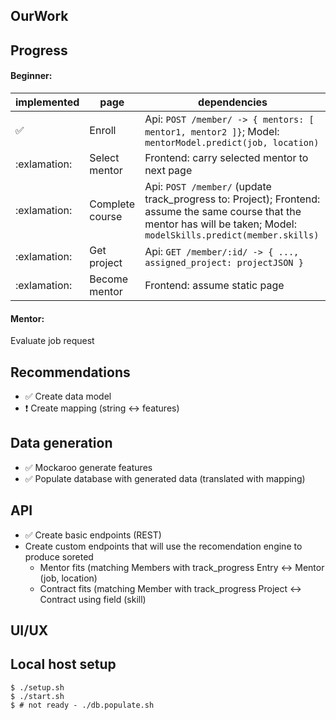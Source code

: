 ## OurWork

Progress
---
#### Beginner:

| implemented        | page             | dependencies |
| ------------------ | ---------------- | ------------ |
| :white_check_mark: | Enroll           | Api: `POST /member/ -> { mentors: [ mentor1, mentor2 ]}`; Model: `mentorModel.predict(job, location)` |
| :exlamation:       | Select mentor    | Frontend: carry selected mentor to next page |
| :exlamation:       | Complete course  | Api: `POST /member/` (update track_progress to: Project); Frontend: assume the same course that the mentor has will be taken; Model: `modelSkills.predict(member.skills)` |
| :exlamation:       | Get project      | Api: `GET /member/:id/ -> { ..., assigned_project: projectJSON }` |
| :exlamation:       | Become mentor    | Frontend: assume static page |


#### Mentor:
Evaluate job request


Recommendations
---

- :white_check_mark: Create data model
- :exclamation: Create mapping (string <-> features)

Data generation
---
- :white_check_mark: Mockaroo generate features
- :white_check_mark: Populate database with generated data (translated with mapping)

API
---

- :white_check_mark: Create basic endpoints (REST)
- Create custom endpoints that will use the recomendation engine
  to produce soreted
  - Mentor fits (matching Members with track_progress Entry <-> Mentor (job, location)
  - Contract fits (matching Member with track_progress Project <-> Contract using field (skill)


UI/UX
---

Local host setup
---

```
$ ./setup.sh
$ ./start.sh
$ # not ready - ./db.populate.sh
```

